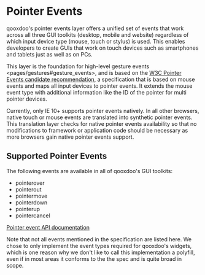 Pointer Events
==============

qooxdoo's pointer events layer offers a unified set of events that work across all three GUI toolkits (desktop, mobile and website) regardless of which input device type (mouse, touch or stylus) is used. This enables developers to create GUIs that work on touch devices such as smartphones and tablets just as well as on PCs.

This layer is the foundation for high-level gesture events \<pages/gestures\#gesture\_events\>, and is based on the [W3C Pointer Events candidate recommendation](http://www.w3.org/TR/pointerevents/), a specification that is based on mouse events and maps all input devices to pointer events. It extends the mouse event type with additional information like the ID of the pointer for multi pointer devices.

Currently, only IE 10+ supports pointer events natively. In all other browsers, native touch or mouse events are translated into synthetic pointer events. This translation layer checks for native pointer events availability so that no modifications to framework or application code should be necessary as more browsers gain native pointer events support.

Supported Pointer Events
------------------------

The following events are available in all of qooxdoo's GUI toolkits:

-   pointerover
-   pointerout
-   pointermove
-   pointerdown
-   pointerup
-   pointercancel

[Pointer event API documentation](http://demo.qooxdoo.org/current/apiviewer/index.html#qx.event.type.Pointer)

Note that not all events mentioned in the specification are listed here. We chose to only implement the event types required for qooxdoo's widgets, which is one reason why we don't like to call this implementation a polyfill, even if in most areas it conforms to the the spec and is quite broad in scope.
